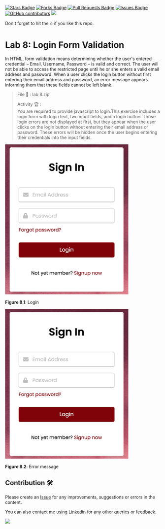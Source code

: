 <a href="https://github.com/drshahizan/learn-php/stargazers"><img src="https://img.shields.io/github/stars/drshahizan/learn-php" alt="Stars Badge"/></a>
<a href="https://github.com/drshahizan/learn-php/network/members"><img src="https://img.shields.io/github/forks/drshahizan/learn-php" alt="Forks Badge"/></a>
<a href="https://github.com/drshahizan/learn-php/pulls"><img src="https://img.shields.io/github/issues-pr/drshahizan/learn-php" alt="Pull Requests Badge"/></a>
<a href="https://github.com/drshahizan/learn-php/issues"><img src="https://img.shields.io/github/issues/drshahizan/learn-php" alt="Issues Badge"/></a>
<a href="https://github.com/drshahizan/learn-php/graphs/contributors"><img alt="GitHub contributors" src="https://img.shields.io/github/contributors/drshahizan/learn-php?color=2b9348"></a>
![](https://visitor-badge.glitch.me/badge?page_id=drshahizan/learn-php)

Don't forget to hit the :star: if you like this repo.

# Lab 8: Login Form Validation

In HTML, form validation means determining whether the user's entered credential – Email, Username, Password – is valid and correct. The user will not be able to access the restricted page until he or she enters a valid email address and password. When a user clicks the login button without first entering their email address and password, an error message appears informing them that these fields cannot be left blank.

> File 📁 : lab 8.zip
> 
> Activity 🏆 :<br>
> You are required to provide javascript to login.This exercise includes a login form with login text, two input fields, and a login button. Those login errors are not displayed at first, but they appear when the user clicks on the login button without entering their email address or password. These errors will be hidden once the user begins entering their credentials into the input fields.
> 

<img src="./download/l8int-a.png" width="400" />

**Figure 8.1**: Login

<img src="./download/l8int-a.png" width="400" />

**Figure 8.2**: Error message

## Contribution 🛠️
Please create an [Issue](https://github.com/drshahizan/learn-php/issues) for any improvements, suggestions or errors in the content.

You can also contact me using [Linkedin](https://www.linkedin.com/in/drshahizan/) for any other queries or feedback.

![](https://visitor-badge.glitch.me/badge?page_id=drshahizan)
